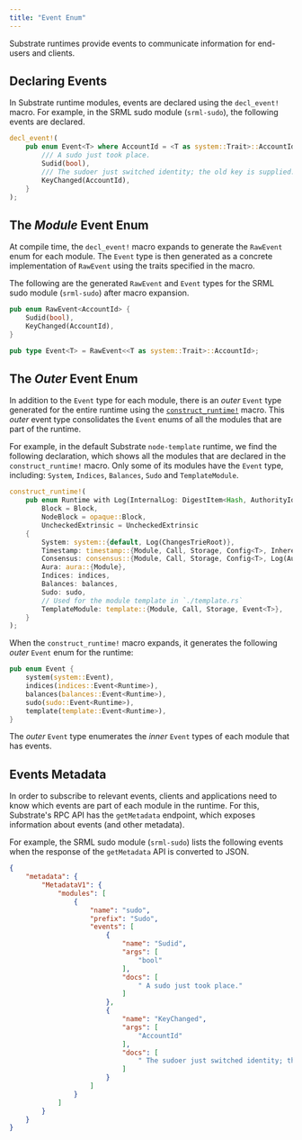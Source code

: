 ```yaml
---
title: "Event Enum"
---
```

Substrate runtimes provide events to communicate information for end-users and clients.

## Declaring Events

In Substrate runtime modules, events are declared using the `decl_event!` macro. For example, in the SRML sudo module (`srml-sudo`), the following events are declared.

```rust
decl_event!(
	pub enum Event<T> where AccountId = <T as system::Trait>::AccountId {
		/// A sudo just took place.
		Sudid(bool),
		/// The sudoer just switched identity; the old key is supplied.
		KeyChanged(AccountId),
	}
);
```

## The _Module_ Event Enum

At compile time, the `decl_event!` macro expands to generate the `RawEvent` enum for each module. The `Event` type is then generated as a concrete implementation of `RawEvent` using the traits specified in the macro.

The following are the generated `RawEvent` and `Event` types for the SRML sudo module (`srml-sudo`) after macro expansion.

```rust
pub enum RawEvent<AccountId> {
    Sudid(bool),
    KeyChanged(AccountId),
}

pub type Event<T> = RawEvent<<T as system::Trait>::AccountId>;
```

## The _Outer_ Event Enum

In addition to the `Event` type for each module, there is an _outer_ `Event` type generated for the entire runtime using the [`construct_runtime!`](runtime/macros/construct_runtime.md) macro. This _outer_ event type consolidates the `Event` enums of all the modules that are part of the runtime.

For example, in the default Substrate `node-template` runtime, we find the following declaration, which shows all the modules that are declared in the `construct_runtime!` macro. Only some of its modules have the `Event` type, including: `System`, `Indices`, `Balances`, `Sudo` and `TemplateModule`.

```rust
construct_runtime!(
	pub enum Runtime with Log(InternalLog: DigestItem<Hash, AuthorityId, AuthoritySignature>) where
		Block = Block,
		NodeBlock = opaque::Block,
		UncheckedExtrinsic = UncheckedExtrinsic
	{
		System: system::{default, Log(ChangesTrieRoot)},
		Timestamp: timestamp::{Module, Call, Storage, Config<T>, Inherent},
		Consensus: consensus::{Module, Call, Storage, Config<T>, Log(AuthoritiesChange), Inherent},
		Aura: aura::{Module},
		Indices: indices,
		Balances: balances,
		Sudo: sudo,
		// Used for the module template in `./template.rs`
		TemplateModule: template::{Module, Call, Storage, Event<T>},
	}
);
```

When the `construct_runtime!` macro expands, it generates the following _outer_ `Event` enum for the runtime:

```rust
pub enum Event {
    system(system::Event),
    indices(indices::Event<Runtime>),
    balances(balances::Event<Runtime>),
    sudo(sudo::Event<Runtime>),
    template(template::Event<Runtime>),
}
```

The _outer_ `Event` type enumerates the _inner_ `Event` types of each module that has events.

## Events Metadata

In order to subscribe to relevant events, clients and applications need to know which events are part of each module in the runtime. For this, Substrate's RPC API has the `getMetadata` endpoint, which exposes information about events (and other metadata).

For example, the SRML sudo module (`srml-sudo`) lists the following events when the response of the `getMetadata` API is converted to JSON.

```json
{
    "metadata": {
        "MetadataV1": {
            "modules": [
                {
                    "name": "sudo",
                    "prefix": "Sudo",
                    "events": [
                        {
                            "name": "Sudid",
                            "args": [
                                "bool"
                            ],
                            "docs": [
                                " A sudo just took place."
                            ]
                        },
                        {
                            "name": "KeyChanged",
                            "args": [
                                "AccountId"
                            ],
                            "docs": [
                                " The sudoer just switched identity; the old key is supplied."
                            ]
                        }
                    ]
                }
            ]
        }
    }
}
```